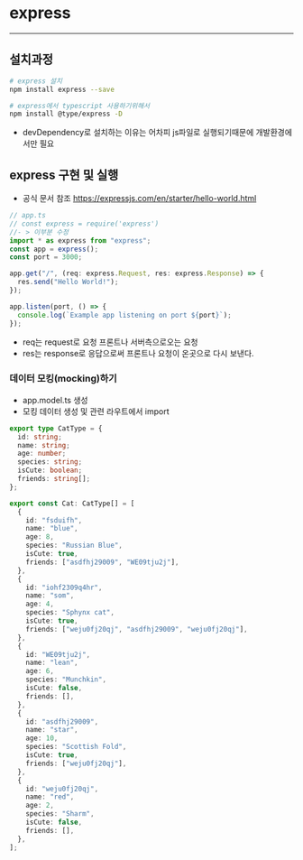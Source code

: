 # express

---

## 설치과정

```bash
# express 설치
npm install express --save

# express에서 typescript 사용하기위해서
npm install @type/express -D
```

- devDependency로 설치하는 이유는 어차피 js파일로 실행되기때문에 개발환경에서만 필요

## express 구현 및 실행

- 공식 문서 참조 https://expressjs.com/en/starter/hello-world.html

```javascript
// app.ts
// const express = require('express')
//- > 이부분 수정
import * as express from "express";
const app = express();
const port = 3000;

app.get("/", (req: express.Request, res: express.Response) => {
  res.send("Hello World!");
});

app.listen(port, () => {
  console.log(`Example app listening on port ${port}`);
});
```

- req는 request로 요청 프론트나 서버측으로오는 요청
- res는 response로 응답으로써 프론트나 요청이 온곳으로 다시 보낸다.

### 데이터 모킹(mocking)하기

- app.model.ts 생성
- 모킹 데이터 생성 및 관련 라우트에서 import

```typescript
export type CatType = {
  id: string;
  name: string;
  age: number;
  species: string;
  isCute: boolean;
  friends: string[];
};

export const Cat: CatType[] = [
  {
    id: "fsduifh",
    name: "blue",
    age: 8,
    species: "Russian Blue",
    isCute: true,
    friends: ["asdfhj29009", "WE09tju2j"],
  },
  {
    id: "iohf2309q4hr",
    name: "som",
    age: 4,
    species: "Sphynx cat",
    isCute: true,
    friends: ["weju0fj20qj", "asdfhj29009", "weju0fj20qj"],
  },
  {
    id: "WE09tju2j",
    name: "lean",
    age: 6,
    species: "Munchkin",
    isCute: false,
    friends: [],
  },
  {
    id: "asdfhj29009",
    name: "star",
    age: 10,
    species: "Scottish Fold",
    isCute: true,
    friends: ["weju0fj20qj"],
  },
  {
    id: "weju0fj20qj",
    name: "red",
    age: 2,
    species: "Sharm",
    isCute: false,
    friends: [],
  },
];
```
